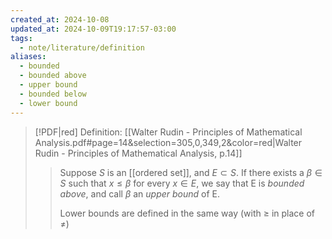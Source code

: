 ```yaml
---
created_at: 2024-10-08
updated_at: 2024-10-09T19:17:57-03:00
tags:
  - note/literature/definition
aliases:
  - bounded
  - bounded above
  - upper bound
  - bounded below
  - lower bound
---
```

> [!PDF|red] Definition: [[Walter Rudin - Principles of Mathematical Analysis.pdf#page=14&selection=305,0,349,2&color=red|Walter Rudin - Principles of Mathematical Analysis, p.14]]
> > Suppose $S$ is an [[ordered set]], and $E\subset S$. If there exists a $\beta\in S$ such that $x\le\beta$ for every $x\in E$, we say that E is *bounded above*, and call $\beta$ an *upper bound* of E.
> > 
> > Lower bounds are defined in the same way (with $\ge$ in place of $\ne$)

